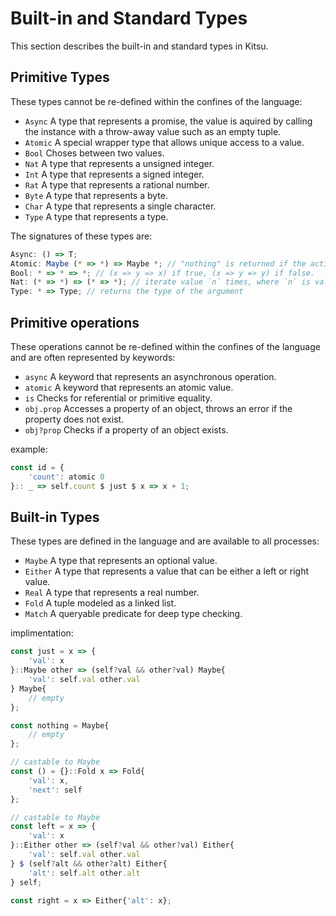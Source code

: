# Built-in and Standard Types
This section describes the built-in and standard types in Kitsu.

## Primitive Types
These types cannot be re-defined within the confines of the language:
* `Async` A type that represents a promise, the value is aquired by calling the instance with a throw-away value such as an empty tuple.
* `Atomic` A special wrapper type that allows unique access to a value.
* `Bool` Choses between two values.
* `Nat` A type that represents a unsigned integer.
* `Int` A type that represents a signed integer.
* `Rat` A type that represents a rational number.
* `Byte` A type that represents a byte.
* `Char` A type that represents a single character.
* `Type` A type that represents a type.

The signatures of these types are:
```js
Async: () => T;
Atomic: Maybe (* => *) => Maybe *; // "nothing" is returned if the action would result in a deadlock.
Bool: * => * => *; // (x => y => x) if true, (x => y => y) if false.
Nat: (* => *) => (* => *); // iterate value `n` times, where `n` is value represented by the Natural number.
Type: * => Type; // returns the type of the argument
```

## Primitive operations
These operations cannot be re-defined within the confines of the language and are often represented by keywords:
* `async` A keyword that represents an asynchronous operation.
* `atomic` A keyword that represents an atomic value.
* `is` Checks for referential or primitive equality.
* `obj.prop` Accesses a property of an object, throws an error if the property does not exist.
* `obj?prop` Checks if a property of an object exists.

example:
```js
const id = {
    'count': atomic 0
}:: _ => self.count $ just $ x => x + 1;
```

## Built-in Types
These types are defined in the language and are available to all processes:
* `Maybe` A type that represents an optional value.
* `Either` A type that represents a value that can be either a left or right value.
* `Real` A type that represents a real number.
* `Fold` A tuple modeled as a linked list.
* `Match` A queryable predicate for deep type checking.

implimentation:
```js
const just = x => {
    'val': x
}::Maybe other => (self?val && other?val) Maybe{
    'val': self.val other.val
} Maybe{
    // empty
};

const nothing = Maybe{
    // empty
};

// castable to Maybe
const () = {}::Fold x => Fold{
    'val': x,
    'next': self
};

// castable to Maybe
const left = x => {
    'val': x
}::Either other => (self?val && other?val) Either{
    'val': self.val other.val
} $ (self?alt && other?alt) Either{
    'alt': self.alt other.alt
} self;

const right = x => Either{'alt': x};
```

